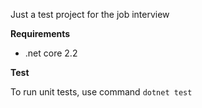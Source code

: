 Just a test project for the job interview

**Requirements**

* .net core 2.2

**Test**

To run unit tests, use command `dotnet test`
